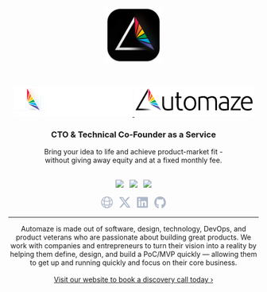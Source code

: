 <p align="center">
    <img width="112" src="/img/icon.png" alt="Automaze Icon">
</p>

<br>

<p align="center">
    <a href="https://automaze.io#gh-dark-mode-only" target="_blank">
        <img width="240" src="/img/logo-on-dark.png" alt="Automaze Logo">
    </a>
    <a href="https://automaze.io#gh-light-mode-only" target="_blank">
        <img width="240" src="/img/logo-on-light.png" alt="Automaze Logo">
    </a>
</p>

<h3 font-size="28px" align="center">CTO &amp; Technical Co‑Founder as a Service</h3>

<p align="center">Bring your idea to life and achieve product-market fit -<br> without giving away equity and at a fixed monthly fee.</h3>


<p align="center"><br>
  <a href="https://twitter.com/automazeio"><img src="https://img.shields.io/badge/twitter-follow_us-1d9bf0.svg?style=flat-square"></a>
  &nbsp;
  <a href="https://www.linkedin.com/company/automazeio/"><img src="https://img.shields.io/badge/linkedin-connect_with_us-0a66c2.svg?style=flat-square"></a>
  &nbsp;
  <a href="https://automaze.io/schedule"><img src="https://img.shields.io/badge/hubspot-schedule_call-FF785A.svg?style=flat-square"></a>
</p> 

<p align="center">
	<a href="https://automaze.io"><img height="25" src="/img/social/website.svg" alt="Website"></a>
  &nbsp;
   <a href="https://twitter.com/automazeio"><img height="25" src="/img/social/x.svg" alt="X/Twitter"></a>
	&nbsp;
  <a href="https://www.linkedin.com/company/automazeio/"><img height="25" src="/img/social/linkedin.svg" alt="LinkedIn"></a>
	&nbsp;
	<a href="https://github.com/automazeio"><img height="25" src="/img/social/github.svg" alt="Github"></a>
</p>


---

<p align="center">
Automaze is made out of software, design, technology, DevOps, and product veterans who are passionate about building great products. We work with companies and entrepreneurs to turn their vision into a reality by helping them define, design, and build a PoC/MVP quickly — allowing them to get up and running quickly and focus on their core business.
	<br><br>
	<a href="https://automaze.io/">Visit our website to book a discovery call today ›</a>
</p>
